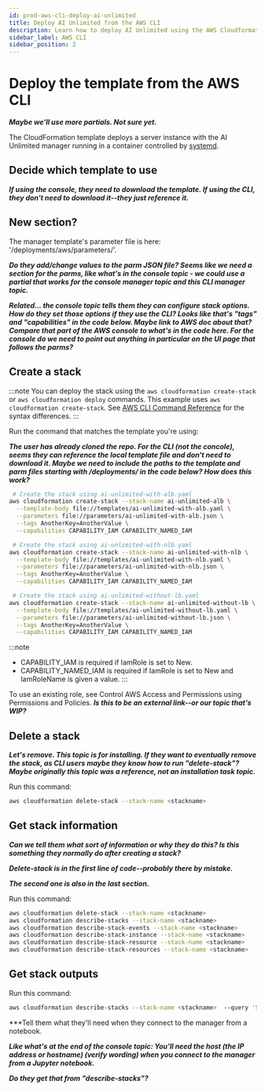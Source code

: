 ```yaml
---
id: prod-aws-cli-deploy-ai-unlimited
title: Deploy AI Unlimited from the AWS CLI
description: Learn how to deploy AI Unlimited using the AWS Cloudformation template from the AWS CLI.
sidebar_label: AWS CLI
sidebar_position: 2
---
```


# Deploy the template from the AWS CLI

***Maybe we'll use more partials. Not sure yet.***

The CloudFormation template deploys a server instance with the AI Unlimited manager running in a container controlled by [systemd](/docs/glossary.md#glo-systemd).


## Decide which template to use

***If using the console, they need to download the template. If using the CLI, they don't need to download it--they just reference it.***


## New section?

The manager template's parameter file is here: '/deployments/aws/parameters/'.

***Do they add/change values to the parm JSON file? Seems like we need a section for the parms, like what's in the console topic - we could use a partial that works for the console manager topic and this CLI manager topic.***

***Related... the console topic tells them they can configure stack options. How do they set those options if they use the CLI? Looks like that's "tags" and "capabilities" in the code below. Maybe link to AWS doc about that? Compare that part of the AWS console to what's in the code here. For the console do we need to point out anything in particular on the UI page that follows the parms?***


## Create a stack

:::note
You can deploy the stack using the `aws cloudformation create-stack` or `aws cloudformation deploy` commands. This example uses `aws cloudformation create-stack`. See [AWS CLI Command Reference](https://docs.aws.amazon.com/cli/latest/reference/cloudformation/#cli-aws-cloudformation) for the syntax differences.
:::

Run the command that matches the template you're using:

***The user has already cloned the repo. For the CLI (not the concole), seems they can reference the local template file and don't need to download it. Maybe we need to include the paths to the template and parm files starting with /deployments/ in the code below? How does this work?***

```bash
 # Create the stack using ai-unlimited-with-alb.yaml
aws cloudformation create-stack --stack-name ai-unlimited-alb \
  --template-body file://templates/ai-unlimited-with-alb.yaml \
  --parameters file://parameters/ai-unlimited-with-alb.json \
  --tags AnotherKey=AnotherValue \
  --capabilities CAPABILITY_IAM CAPABILITY_NAMED_IAM
```

```bash
 # Create the stack using ai-unlimited-with-nlb.yaml
aws cloudformation create-stack --stack-name ai-unlimited-with-nlb \
  --template-body file://templates/ai-unlimited-with-nlb.yaml \
  --parameters file://parameters/ai-unlimited-with-nlb.json \
  --tags AnotherKey=AnotherValue \
  --capabilities CAPABILITY_IAM CAPABILITY_NAMED_IAM
```

```bash
 # Create the stack using ai-unlimited-without-lb.yaml
aws cloudformation create-stack --stack-name ai-unlimited-without-lb \
  --template-body file://templates/ai-unlimited-without-lb.yaml \
  --parameters file://parameters/ai-unlimited-without-lb.json \
  --tags AnotherKey=AnotherValue \
  --capabilities CAPABILITY_IAM CAPABILITY_NAMED_IAM
```

:::note 
- CAPABILITY_IAM is required if IamRole is set to New.
- CAPABILITY_NAMED_IAM is required if IamRole is set to New and IamRoleName is given a value.
:::

To use an existing role, see Control AWS Access and Permissions using Permissions and Policies. ***Is this to be an external link--or our topic that's WIP?***


## Delete a stack

***Let's remove. This topic is for installing. If they want to eventually remove the stack, as CLI users maybe they know how to run "delete-stack"? Maybe originally this topic was a reference, not an installation task topic.***

Run this command:

```bash
aws cloudformation delete-stack --stack-name <stackname> 
```

## Get stack information

***Can we tell them what sort of information or why they do this? Is this something they normally do after creating a stack?***

***Delete-stack is in the first line of code--probably there by mistake.***

***The second one is also in the last section.***

Run this command:

```bash
aws cloudformation delete-stack --stack-name <stackname>
aws cloudformation describe-stacks --stack-name <stackname> 
aws cloudformation describe-stack-events --stack-name <stackname> 
aws cloudformation describe-stack-instance --stack-name <stackname> 
aws cloudformation describe-stack-resource --stack-name <stackname> 
aws cloudformation describe-stack-resources --stack-name <stackname>
```

## Get stack outputs

Run this command:

```bash
aws cloudformation describe-stacks --stack-name <stackname>  --query 'Stacks[0].Outputs' --output table
```

***Tell them what they'll need when they connect to the manager from a notebook. 

***Like what's at the end of the console topic: You'll need the host (the IP address or hostname) (verify wording) when you connect to the manager from a Jupyter notebook.*** 

***Do they get that from "describe-stacks"?***